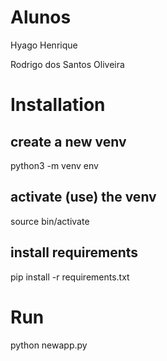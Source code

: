 # Alunos

Hyago Henrique

Rodrigo dos Santos Oliveira

# Installation

## create a new venv

python3 -m venv env

## activate (use) the venv 

source bin/activate

## install requirements 

pip install -r requirements.txt

# Run

python newapp.py